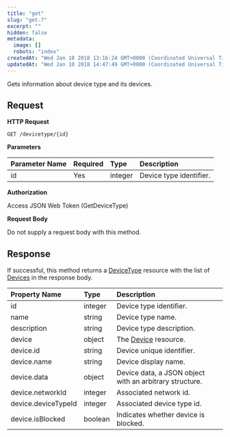```yaml
---
title: "get"
slug: "get-7"
excerpt: ""
hidden: false
metadata: 
  image: []
  robots: "index"
createdAt: "Wed Jan 10 2018 13:16:24 GMT+0000 (Coordinated Universal Time)"
updatedAt: "Wed Jan 10 2018 14:47:49 GMT+0000 (Coordinated Universal Time)"
---
```

Gets information about device type and its devices.

## Request

**HTTP Request**

```text
GET /devicetype/{id}
```

**Parameters**

| Parameter Name | Required | Type    | Description             |
| :------------- | :------- | :------ | :---------------------- |
| id             | Yes      | integer | Device type identifier. |

**Authorization**

Access JSON Web Token (GetDeviceType)

**Request Body**

Do not supply a request body with this method.

## Response

If successful, this method returns a [DeviceType](doc:devicetype) resource with the list of [Devices](doc:device) in the response body.

| Property Name       | Type    | Description                                             |
| :------------------ | :------ | :------------------------------------------------------ |
| id                  | integer | Device type identifier.                                 |
| name                | string  | Device type name.                                       |
| description         | string  | Device type description.                                |
| device              | object  | The [Device](doc:device) resource.                      |
| device.id           | string  | Device unique identifier.                               |
| device.name         | string  | Device display name.                                    |
| device.data         | object  | Device data, a JSON object with an arbitrary structure. |
| device.networkId    | integer | Associated network id.                                  |
| device.deviceTypeId | integer | Associated device type id.                              |
| device.isBlocked    | boolean | Indicates whether device is blocked.                    |
